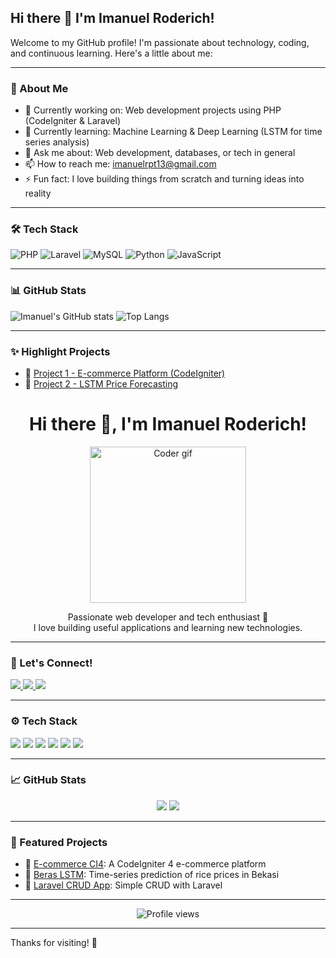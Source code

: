 ## Hi there 👋 I'm Imanuel Roderich!

Welcome to my GitHub profile! I'm passionate about technology, coding, and continuous learning. Here's a little about me:

---

### 🚀 About Me
- 🔭 Currently working on: Web development projects using PHP (CodeIgniter & Laravel)
- 🌱 Currently learning: Machine Learning & Deep Learning (LSTM for time series analysis)
- 💬 Ask me about: Web development, databases, or tech in general
- 📫 How to reach me: imanuelrpt13@gmail.com
- ⚡ Fun fact: I love building things from scratch and turning ideas into reality

---

### 🛠️ Tech Stack
![PHP](https://img.shields.io/badge/-PHP-777BB4?style=flat&logo=php&logoColor=white)
![Laravel](https://img.shields.io/badge/-Laravel-FF2D20?style=flat&logo=laravel&logoColor=white)
![MySQL](https://img.shields.io/badge/-MySQL-00758F?style=flat&logo=mysql&logoColor=white)
![Python](https://img.shields.io/badge/-Python-3776AB?style=flat&logo=python&logoColor=white)
![JavaScript](https://img.shields.io/badge/-JavaScript-F7DF1E?style=flat&logo=javascript&logoColor=black)

---

### 📊 GitHub Stats
![Imanuel's GitHub stats](https://github-readme-stats.vercel.app/api?username=imanuelrpt&show_icons=true&theme=radical)
![Top Langs](https://github-readme-stats.vercel.app/api/top-langs/?username=imanuelrpt&layout=compact&theme=radical)

---

### ✨ Highlight Projects
- 🔗 [Project 1 - E-commerce Platform (CodeIgniter)](https://github.com/imanuelrpt/ecommerce-ci4)
- 🔗 [Project 2 - LSTM Price Forecasting](https://github.com/imanuelrpt/beras-lstm)

<h1 align="center">Hi there 👋, I'm Imanuel Roderich!</h1>
<p align="center">
  <img src="https://media.giphy.com/media/qgQUggAC3Pfv687qPC/giphy.gif" width="250" alt="Coder gif" />
</p>

<p align="center">
  Passionate web developer and tech enthusiast 🚀 <br/>
  I love building useful applications and learning new technologies.
</p>

---

### 🔗 Let's Connect!

<p align="left">
  <a href="[https://linkedin.com/in/imanuelrpt](https://www.linkedin.com/in/imanuel-rodericus-parlindungan-tempo-97783b289/)" target="_blank">
    <img src="https://img.shields.io/badge/-LinkedIn-0A66C2?style=flat&logo=linkedin&logoColor=white" />
  </a>
<a href="[https://twitter.com/yourhandle](https://x.com/porksite_)" target="_blank">
  <img src="https://img.shields.io/badge/-Twitter-1DA1F2?style=flat&logo=twitter&logoColor=white" />
</a>
  <a href="[https://instagram.com/yourhandle](https://www.instagram.com/imnuelrdrich_/)">
    <img src="https://img.shields.io/badge/-Instagram-E4405F?style=flat&logo=instagram&logoColor=white" />
  </a>
</p>

---

### ⚙️ Tech Stack
<p>
  <img src="https://img.shields.io/badge/PHP-777BB4?style=flat&logo=php&logoColor=white" />
  <img src="https://img.shields.io/badge/Laravel-FF2D20?style=flat&logo=laravel&logoColor=white" />
  <img src="https://img.shields.io/badge/CodeIgniter-EF4223?style=flat&logo=codeigniter&logoColor=white" />
  <img src="https://img.shields.io/badge/MySQL-00758F?style=flat&logo=mysql&logoColor=white" />
  <img src="https://img.shields.io/badge/Python-3776AB?style=flat&logo=python&logoColor=white" />
  <img src="https://img.shields.io/badge/JavaScript-F7DF1E?style=flat&logo=javascript&logoColor=black" />
</p>

---

### 📈 GitHub Stats
<p align="center">
  <img src="https://github-readme-stats.vercel.app/api?username=imanuelrpt&show_icons=true&theme=tokyonight" />
  <img src="https://github-readme-stats.vercel.app/api/top-langs/?username=imanuelrpt&layout=compact&theme=tokyonight" />
</p>

---

### 🌟 Featured Projects
- 🔗 [E-commerce CI4](https://github.com/imanuelrpt/ecommerce-ci4): A CodeIgniter 4 e-commerce platform
- 🔗 [Beras LSTM](https://github.com/imanuelrpt/beras-lstm): Time-series prediction of rice prices in Bekasi
- 🔗 [Laravel CRUD App](https://github.com/imanuelrpt/laravel-crud-app): Simple CRUD with Laravel

---

<p align="center">
  <img src="https://komarev.com/ghpvc/?username=imanuelrpt&color=blue" alt="Profile views" />
</p>

---

Thanks for visiting! 🙏
